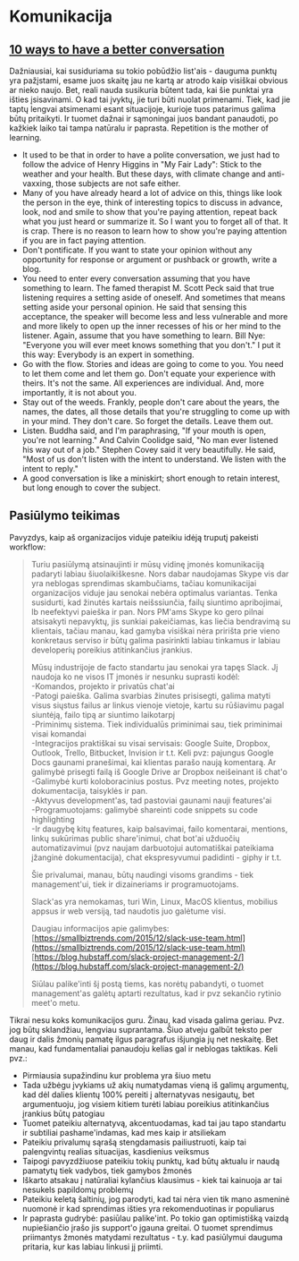 # Komunikacija

## [10 ways to have a better conversation](https://www.ted.com/talks/celeste_headlee_10_ways_to_have_a_better_conversation)

Dažniausiai, kai susiduriama su tokio pobūdžio list'ais - dauguma punktų yra pažįstami, esame juos skaitę jau ne kartą ar atrodo kaip visiškai obvious ar nieko naujo. Bet, reali nauda susikuria būtent tada, kai šie punktai yra išties įsisavinami. O kad tai įvyktų, jie turi būti nuolat primenami. Tiek, kad jie taptų lengvai atsimenami esant situacijoje, kurioje tuos patarimus galima būtų pritaikyti. Ir tuomet dažnai ir sąmoningai juos bandant panaudoti, po kažkiek laiko tai tampa natūralu ir paprasta. Repetition is the mother of learning.

* It used to be that in order to have a polite conversation, we just had to follow the advice of Henry Higgins in "My Fair Lady": Stick to the weather and your health. But these days, with climate change and anti-vaxxing, those subjects are not safe either. 
* Many of you have already heard a lot of advice on this, things like look the person in the eye, think of interesting topics to discuss in advance, look, nod and smile to show that you're paying attention, repeat back what you just heard or summarize it. So I want you to forget all of that. It is crap. There is no reason to learn how to show you're paying attention if you are in fact paying attention.
* Don't pontificate. If you want to state your opinion without any opportunity for response or argument or pushback or growth, write a blog.
* You need to enter every conversation assuming that you have something to learn. The famed therapist M. Scott Peck said that true listening requires a setting aside of oneself. And sometimes that means setting aside your personal opinion. He said that sensing this acceptance, the speaker will become less and less vulnerable and more and more likely to open up the inner recesses of his or her mind to the listener. Again, assume that you have something to learn. Bill Nye: "Everyone you will ever meet knows something that you don't." I put it this way: Everybody is an expert in something.
* Go with the flow. Stories and ideas are going to come to you. You need to let them come and let them go. Don't equate your experience with theirs. It's not the same. All experiences are individual. And, more importantly, it is not about you.
* Stay out of the weeds. Frankly, people don't care about the years, the names, the dates, all those details that you're struggling to come up with in your mind. They don't care. So forget the details. Leave them out.
* Listen. Buddha said, and I'm paraphrasing, "If your mouth is open, you're not learning." And Calvin Coolidge said, "No man ever listened his way out of a job." Stephen Covey said it very beautifully. He said, "Most of us don't listen with the intent to understand. We listen with the intent to reply."
* A good conversation is like a miniskirt; short enough to retain interest, but long enough to cover the subject.

## Pasiūlymo teikimas

Pavyzdys, kaip aš organizacijos viduje pateikiu idėją truputį pakeisti workflow:

> Turiu pasiūlymą atsinaujinti ir mūsų vidinę įmonės komunikaciją padaryti labiau šiuolaikiškesne. Nors dabar naudojamas Skype vis dar yra neblogas sprendimas skambučiams, tačiau komunikacijai organizacijos viduje jau senokai nebėra optimalus variantas. Tenka susidurti, kad žinutės kartais neišssiunčia, failų siuntimo apribojimai, lb neefektyvi paieška ir pan. Nors PM'ams Skype ko gero pilnai atsisakyti nepavyktų, jis sunkiai pakeičiamas, kas liečia bendravimą su klientais, tačiau manau, kad gamyba visiškai nėra pririšta prie vieno konkretaus serviso ir būtų galima pasirinkti labiau tinkamus ir labiau developerių poreikius atitinkančius įrankius.  
>   
> Mūsų industrijoje de facto standartu jau senokai yra tapęs Slack. Jį naudoja ko ne visos IT įmonės ir nesunku suprasti kodėl:  
> -Komandos, projekto ir privatūs chat'ai  
> -Patogi paieška. Galima svarbias žinutes prisisegti, galima matyti visus siųstus failus ar linkus vienoje vietoje, kartu su rūšiavimu pagal siuntėją, failo tipą ar siuntimo laikotarpį  
> -Priminimų sistema. Tiek individualūs priminimai sau, tiek priminimai visai komandai  
> -Integracijos praktiškai su visai servisais: Google Suite, Dropbox, Outlook, Trello, Bitbucket, Invision ir t.t. Keli pvz: pajungus Google Docs gaunami pranešimai, kai klientas parašo naują komentarą. Ar galimybė prisegti failą iš Google Drive ar Dropbox neišeinant iš chat'o  
> -Galimybė kurti koloboracinius postus. Pvz meeting notes, projekto dokumentacija, taisyklės ir pan.  
> -Aktyvus development'as, tad pastoviai gaunami nauji features'ai  
> -Programuotojams: galimybė shareinti code snippets su code highlighting  
> -Ir daugybę kitų features, kaip balsavimai, failo komentarai, mentions, linkų sukūrimas public share'inimui, chat bot'ai užduočių automatizavimui \(pvz naujam darbuotojui automatiškai pateikiama įžanginė dokumentacija\), chat ekspresyvumui padidinti - giphy ir t.t.  
>   
> Šie privalumai, manau, būtų naudingi visoms grandims - tiek management'ui, tiek ir dizaineriams ir programuotojams.  
>   
> Slack'as yra nemokamas, turi Win, Linux, MacOS klientus, mobilius appsus ir web versiją, tad naudotis juo galėtume visi.  
>   
> Daugiau informacijos apie galimybes:  
> [https://smallbiztrends.com/2015/12/slack-use-team.html](https://smallbiztrends.com/2015/12/slack-use-team.html)  
> [https://blog.hubstaff.com/slack-project-management-2/](https://blog.hubstaff.com/slack-project-management-2/)  
>   
> Siūlau palike'inti šį postą tiems, kas norėtų pabandyti, o tuomet management'as galėtų aptarti rezultatus, kad ir pvz sekančio rytinio meet'o metu.

Tikrai nesu koks komunikacijos guru. Žinau, kad visada galima geriau. Pvz. jog būtų sklandžiau, lengviau suprantama. Šiuo atveju galbūt teksto per daug ir dalis žmonių pamatę ilgus paragrafus išjungia jų net neskaitę. Bet manau, kad fundamentaliai panaudoju kelias gal ir neblogas taktikas. Keli pvz.:

* Pirmiausia supažindinu kur problema yra šiuo metu
* Tada užbėgu įvykiams už akių numatydamas vieną iš galimų argumentų, kad dėl dalies klientų 100% pereiti į alternatyvas nesigautų, bet argumentuoju, jog visiem kitiem turėti labiau poreikius atitinkančius įrankius būtų patogiau
* Tuomet pateikiu alternatyvą, akcentuodamas, kad tai jau tapo standartu ir subtiliai pashame'indamas, kad mes kaip ir atsiliekam
* Pateikiu privalumų sąrašą stengdamasis pailiustruoti, kaip tai palengvintų realias situacijas, kasdienius veiksmus
* Taipogi pavyzdžiuose pateikiu tokių punktų, kad būtų aktualu ir naudą pamatytų tiek vadybos, tiek gamybos žmonės
* Iškarto atsakau į natūraliai kylančius klausimus - kiek tai kainuoja ar tai nesukels papildomų problemų
* Pateikiu keletą šaltinių, jog parodyti, kad tai nėra vien tik mano asmeninė nuomonė ir kad sprendimas išties yra rekomenduotinas ir populiarus
* Ir paprasta gudrybė: pasiūlau palike'int. Po tokio gan optimistišką vaizdą nupiešiančio įrašo jis support'o įgauna greitai. O tuomet sprendimus priimantys žmonės matydami rezultatus - t.y. kad pasiūlymui dauguma pritaria, kur kas labiau linkusi jį priimti.

